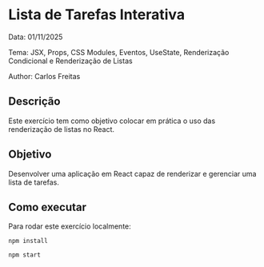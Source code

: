 # Lista de Tarefas Interativa
Data: 01/11/2025

Tema: JSX, Props, CSS Modules, Eventos, UseState, Renderização Condicional e Renderização de Listas

Author: Carlos Freitas

## Descrição
Este exercício tem como objetivo colocar em prática o uso das renderização de listas no React.

## Objetivo
Desenvolver uma aplicação em React capaz de renderizar e gerenciar uma lista de tarefas.

## Como executar
Para rodar este exercício localmente:

`npm install`

`npm start`